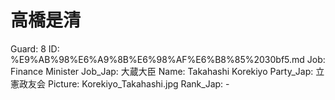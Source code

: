 # 高橋是清

Guard: 8
ID: %E9%AB%98%E6%A9%8B%E6%98%AF%E6%B8%85%2030bf5.md
Job: Finance Minister
Job_Jap: 大蔵大臣
Name: Takahashi Korekiyo
Party_Jap: 立憲政友会
Picture: Korekiyo_Takahashi.jpg
Rank_Jap: -
